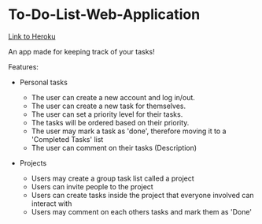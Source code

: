 # To-Do-List-Web-Application

[Link to Heroku](https://to-do-list-web-app-py.herokuapp.com/)

An app made for keeping track of your tasks!

Features:

* Personal tasks
    - The user can create a new account and log in/out.
    - The user can create a new task for themselves.
    - The user can set a priority level for their tasks.
    - The tasks will be ordered based on their priority.
    - The user may mark a task as 'done', therefore moving it to a 'Completed Tasks' list
    - The user can comment on their tasks (Description)

* Projects
    - Users may create a group task list called a project
    - Users can invite people to the project
    - Users can create tasks inside the project that everyone involved can interact with
    - Users may comment on each others tasks and mark them as 'Done'
